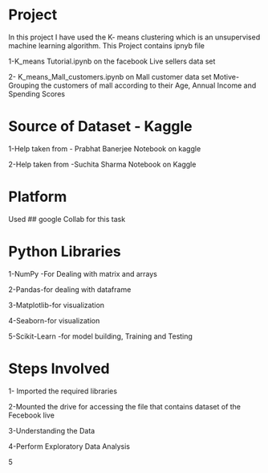 # Project
In this project I have used the K- means clustering which is an unsupervised machine learning algorithm.
This Project contains ipnyb file 

1-K_means Tutorial.ipynb on the facebook Live sellers data set 	

2- K_means_Mall_customers.ipynb on Mall customer data set
 Motive- Grouping the customers of mall according to their Age, Annual Income and Spending Scores

# Source of Dataset - Kaggle
1-Help taken from - Prabhat Banerjee Notebook on kaggle

2-Help taken from -Suchita Sharma Notebook on Kaggle

# Platform
Used ## google Collab for this task

# Python Libraries
1-NumPy -For Dealing with matrix and arrays 

2-Pandas-for dealing with dataframe

3-Matplotlib-for visualization

4-Seaborn-for visualization

5-Scikit-Learn -for model building, Training and Testing

# Steps Involved
1- Imported the required libraries

2-Mounted the drive for accessing the file that contains dataset of the Fecebook live 

3-Understanding the Data 

4-Perform Exploratory Data Analysis

5


